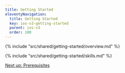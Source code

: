 ```yaml
---
title: Getting Started
eleventyNavigation:
  title: Getting Started
  key: ios-v3-getting-started
  parent: ios-v3
  order: 100
---
```


<!-- Overview -->
{% include "src/shared/getting-started/overview.md" %}

<!-- Skills -->
{% include "src/shared/getting-started/skills.md" %}

<p class="next-article"><a class="mi-button mi-button--outline" href="{{ site.url }}/ios/v3/getting-started/prerequisites/">Next up: Prerequisites</a></p>
